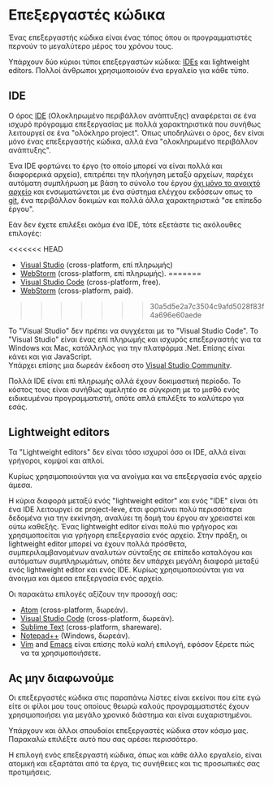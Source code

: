 # Επεξεργαστές κώδικα

Ένας επεξεργαστής κώδικα είναι ένας τόπος όπου οι προγραμματιστές περνούν το μεγαλύτερο μέρος του χρόνου τους.

Υπάρχουν δύο κύριοι τύποι επεξεργαστών κώδικα: [IDEs](https://el.wikipedia.org/wiki/Ολοκληρωμένο_περιβάλλον_ανάπτυξης) και lightweight editors. Πολλοί άνθρωποι χρησιμοποιούν ένα εργαλείο για κάθε τύπο.

## IDE

Ο όρος [IDE](https://en.wikipedia.org/wiki/Integrated_development_environment) (Ολοκληρωμένο περιβάλλον ανάπτυξης) αναφέρεται σε ένα ισχυρό πρόγραμμα επεξεργασίας με πολλά χαρακτηριστικά που συνήθως λειτουργεί σε ένα "ολόκληρο project". Όπως υποδηλώνει ο όρος, δεν είναι μόνο ένας επεξεργαστής κώδικα, αλλά ένα "ολοκληρωμένο περιβάλλον ανάπτυξης".

Ένα IDE φορτώνει το έργο (το οποίο μπορεί να είναι πολλά και διαφορερικά αρχεία), επιτρέπει την πλοήγηση μεταξύ αρχείων, παρέχει αυτόματη συμπλήρωση με βάση το σύνολο του έργου [όχι μόνο το ανοιχτό αρχείο](https://www.yourdictionary.com/open-file) και ενσωματώνεται με ένα σύστημα ελέγχου εκδόσεων οπως το [git](https://git-scm.com/), ένα περιβάλλον δοκιμών και πολλά άλλα χαρακτηριστικά "σε επίπεδο έργου".

Εάν δεν έχετε επιλέξει ακόμα ένα IDE, τότε εξετάστε τις ακόλουθες επιλογές:

<<<<<<< HEAD
- [Visual Studio](https://visualstudio.microsoft.com/vs/) (cross-platform, επί πληρωμής)
- [WebStorm](http://www.jetbrains.com/webstorm/) (cross-platform, επί πληρωμής).
=======
- [Visual Studio Code](https://code.visualstudio.com/) (cross-platform, free).
- [WebStorm](https://www.jetbrains.com/webstorm/) (cross-platform, paid).
>>>>>>> 30a5d5e2a7c3504c9afd5028f83f4a696e60aede

Το "Visual Studio" δεν πρέπει να συγχέεται με το "Visual Studio Code". Το "Visual Studio" είναι ένας επί πληρωμής και ισχυρός επεξεργαστής για τα Windows και Mac, κατάλληλος για την πλατφόρμα .Net. Επίσης είναι κάνει και για JavaScript. <br> Υπάρχει επίσης μια δωρεάν έκδοση στο [Visual Studio Community](https://www.visualstudio.com/vs/community/).

Πολλά IDE είναι επί πληρωμής αλλά έχουν δοκιμαστική περίοδο. Το κόστος τους είναι συνήθως αμελητέο σε σύγκριση με το μισθό ενός ειδικευμένου προγραμματιστή, οπότε απλά επιλέξτε το καλύτερο για εσάς.

## Lightweight editors

Τα "Lightweight editors" δεν είναι τόσο ισχυροί όσο οι IDE, αλλά είναι γρήγοροι, κομψοί και απλοί.

Κυρίως χρησιμοποιούνται για να ανοίγμα και να επεξεργασία ενός αρχείο άμεσα.

Η κύρια διαφορά μεταξύ ενός "lightweight editor" και ενός "IDE" είναι ότι ένα IDE λειτουργεί σε project-leve, έτσι φορτώνει πολύ περισσότερα δεδομένα για την εκκίνηση, αναλύει τη δομή του έργου αν χρειαστεί και ούτω καθεξής. Ένας lightweight editor είναι πολύ πιο γρήγορος και χρησιμοποείται για γρήγορη επεξεργασία ενός αρχείο.
Στην πράξη, οι lightweight editor μπορεί να έχουν πολλά πρόσθετα, συμπεριλαμβανομένων αναλυτών σύνταξης σε επίπεδο καταλόγου και αυτόματων συμπληρωμάτων, οπότε δεν υπάρχει μεγάλη διαφορά μεταξύ ενός lightweight editor και ενός IDE.
Κυρίως χρησιμοποιούνται για να άνοιγμα και άμεσα επεξεργασία ενός αρχείο.

Οι παρακάτω επιλογές αξίζουν την προσοχή σας:

- [Atom](https://atom.io/) (cross-platform, δωρεάν).
- [Visual Studio Code](https://code.visualstudio.com/) (cross-platform, δωρεάν).
- [Sublime Text](http://www.sublimetext.com) (cross-platform, shareware).
- [Notepad++](https://notepad-plus-plus.org/) (Windows, δωρεάν).
- [Vim](http://www.vim.org/) and [Emacs](https://www.gnu.org/software/emacs/) είναι επίσης πολύ καλή επιλογή, εφόσον ξέρετε πώς να τα χρησιμοποιήσετε.

## Ας μην διαφωνούμε

Οι επεξεργαστές κώδικα στις παραπάνω λίστες είναι εκείνοι που είτε εγώ είτε οι φίλοι μου τους οποίους θεωρώ καλούς προγραμματιστές έχουν χρησιμοποιήσει για μεγάλο χρονικό διάστημα και είναι ευχαριστημένοι.

Υπάρχουν και άλλοι σπουδαίοι επεξεργαστές κώδικα στον κόσμο μας. Παρακαλώ επιλέξτε αυτό που σας αρέσει περισσότερο.

Η επιλογή ενός επεξεργαστή κώδικα, όπως και κάθε άλλο εργαλείο, είναι ατομική και εξαρτάται από τα έργα, τις συνήθειες και τις προσωπικές σας προτιμήσεις.
